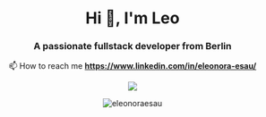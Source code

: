 <div align="center">
  <h1 align="center">Hi 👋,  I'm Leo</h1>
<h3 align="center">A passionate fullstack developer from Berlin</h3>

📫 How to reach me **https://www.linkedin.com/in/eleonora-esau/**
  
  <img src="https://github-readme-stats.vercel.app/api/top-langs?username=eleonoraesau&layout=compact"/>

<p><img align="center" src="https://github-readme-streak-stats.herokuapp.com/?user=eleonoraesau&" alt="eleonoraesau" /></p>

</div>

